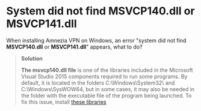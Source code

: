 # System did not find MSVCP140.dll or MSVCP141.dll

When installing Amnezia VPN on Windows, an error "system did not find **MSVCP140.dll** or **MSVCP141.dll**" appears, what to do?

>**Solution**
>
>**The msvcp140.dll file** is one of the libraries included in the Microsoft Visual Studio 2015 components required to run some programs.
By default, it is located in the folders C:\Windows\System32\ and C:\Windows\SysWOW64\, but in some cases, it may also be needed in the folder with the executable file of the program being launched.
To fix this issue, install [these libraries]


[these libraries]: https://learn.microsoft.com/en-us/cpp/windows/latest-supported-vc-redist?view=msvc-170#visual-studio-2015-2017-2019-and-2022

